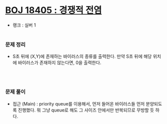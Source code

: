 # [BOJ 18405 : 경쟁적 전염](https://www.acmicpc.net/problem/18405)
- 랭크 : 실버 1
  <br><br>
  
### 문제 정리
- S초 뒤에 (X,Y)에 존재하는 바이러스의 종류를 출력한다. 만약 S초 뒤에 해당 위치에 바이러스가 존재하지 않는다면, 0을 출력한다.

<br><br>

### 문제 풀이
- 접근 (Main) : priority queue를 이용해서, 먼저 들어온 바이러스들 먼저 분양되도록 진행했다. 뭐 그냥 queue로 해도 그 사이즈 안에서만 반복되므로 무방할 듯 하다.

  

  

  
    
    


    
    


